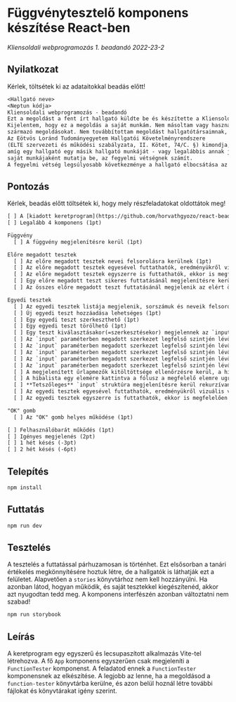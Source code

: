 # Függvénytesztelő komponens készítése React-ben

_Kliensoldali webprogramozás 1. beadandó 2022-23-2_

## Nyilatkozat

Kérlek, töltsétek ki az adataitokkal beadás előtt!

```txt
<Hallgató neve>
<Neptun kódja>
Kliensoldali webprogramozás - beadandó
Ezt a megoldást a fent írt hallgató küldte be és készítette a Kliensoldali webprogramozás kurzus számonkéréséhez.
Kijelentem, hogy ez a megoldás a saját munkám. Nem másoltam vagy használtam harmadik féltől
származó megoldásokat. Nem továbbítottam megoldást hallgatótársaimnak, és nem is tettem közzé.
Az Eötvös Loránd Tudományegyetem Hallgatói Követelményrendszere
(ELTE szervezeti és működési szabályzata, II. Kötet, 74/C. §) kimondja, hogy mindaddig,
amíg egy hallgató egy másik hallgató munkáját - vagy legalábbis annak jelentős részét -
saját munkájaként mutatja be, az fegyelmi vétségnek számít.
A fegyelmi vétség legsúlyosabb következménye a hallgató elbocsátása az egyetemről.
```

## Pontozás

Kérlek, beadás előtt töltsétek ki, hogy mely részfeladatokat oldottátok meg!

```txt
[ ] A [kiadott keretprogram](https://github.com/horvathgyozo/react-bead-fuggvenytesztelo-starter-kit) használata (1pt)
[ ] Legalább 4 komponens (1pt)

Függvény
  [ ] A függvény megjelenítésre kerül (1pt)

Előre megadott tesztek
  [ ] Az előre megadott tesztek nevei felsorolásra kerülnek (1pt)
  [ ] Az előre megadott tesztek egyesével futtathatók, eredményükről vizuális visszajelzést kapunk (1pt)
  [ ] Az előre megadott tesztek egyszerre is futtathatók, ekkor is megfelelően változnak az egyes tesztek vizuális visszajelzései (1pt)
  [ ] Egy előre megadott teszt sikeres futtatásánál megjelenítésre kerül a kapott pontszám (1pt)
  [ ] Az összes előre megadott teszt futtatásánál megjelenik az elért összpontszám (1pt)

Egyedi tesztek
  [ ] Az egyedi tesztek listája megjelenik, sorszámuk és neveik felsorolásával (1pt)
  [ ] Új egyedi teszt hozzáadása lehetséges (1pt)
  [ ] Egy egyedi teszt szerkeszthető (1pt)
  [ ] Egy egyedi teszt törölhető (1pt)
  [ ] Egy teszt kiválasztásakor(=szerkesztésekor) megjelennek az `input` paraméterben **legfelső szinten** megadott szerkezetleírásnak megfelelő mezők. (1pt)
  [ ] Az `input` paraméterben megadott szerkezet legfelső szintjén lévő **szöveg** típus megfelelően jelenik meg (1pt)
  [ ] Az `input` paraméterben megadott szerkezet legfelső szintjén lévő **szám** típus megfelelően jelenik meg (1pt)
  [ ] Az `input` paraméterben megadott szerkezet legfelső szintjén lévő **logikai** típus megfelelően jelenik meg (1pt)
  [ ] Az `input` paraméterben megadott szerkezet legfelső szintjén lévő **tömb** típus megfelelően jelenik meg, lehetőség van új elemeket hozzáadni, meglévőeket szerkeszteni, törölni (3pt)
  [ ] Az `input` paraméterben megadott szerkezet legfelső szintjén lévő **objektum** típus megfelelően jelenik meg, látszanak az objektum mezőnevei, amelyek típusuknak megfelelően szerkeszthetők (3pt)
  [ ] A megjelenített űrlapmezők kitöltöttsége ellenőrzésre kerül, a hibák listában kiíródnak (1pt)
  [ ] A hibalista egy elemére kattintva a fólusz a megfelelő elemre ugrik (1pt)
  [ ] **Tetszőleges** `input` struktúra megjelenítésre kerül rekurzívan (+5pt)
  [ ] Az egyedi tesztek egyesével futtathatók, eredményükről vizuális visszajelzést kapunk (1pt)
  [ ] Az egyedi tesztek egyszerre is futtathatók, ekkor is megfelelően változnak az egyes tesztek vizuális visszajelzései (1pt)

"OK" gomb
  [ ] Az "OK" gomb helyes működése (1pt)

[ ] Felhasználóbarát működés (1pt)
[ ] Igényes megjelenés (2pt)
[ ] 1 hét késés (-3pt)
[ ] 2 hét késés (-6pt)
```

## Telepítés

```bash
npm install
```

## Futtatás

```bash
npm run dev
```

## Tesztelés

A tesztelés a futtatással párhuzamosan is történhet. Ezt elsősorban a tanári értékelés megkönnyítésére hoztuk létre, de a hallgatók is láthatják ezt a felületet. Alapvetően a `stories` könyvtárhoz nem kell hozzányúlni. Ha azonban látod, hogyan működik, és saját tesztekkel kiegészítenéd, akkor azt nyugodtan tedd meg. A komponens interfészén azonban változtatni nem szabad!

```bash
npm run storybook
```

## Leírás

A keretprogram egy egyszerű és lecsupaszított alkalmazás Vite-tel létrehozva. A fő `App` komponens egyszerűen csak megjeleníti a `FunctionTester` komponenst. A feladatod ennek a `FunctionTester` komponensnek az elkészítése. A legjobb az lenne, ha a megoldásod a `function-tester` könyvtárba kerülne, és azon belül hoznál létre további fájlokat és könyvtárakat igény szerint.
